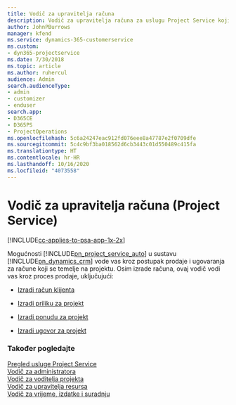 ```yaml
---
title: Vodič za upravitelja računa
description: Vodič za upravitelja računa za uslugu Project Service koji vas vodi kroz postupak prodaje i ugovaranja za račune koji se temelje na projektu.
author: JohnPBurrows
manager: kfend
ms.service: dynamics-365-customerservice
ms.custom:
- dyn365-projectservice
ms.date: 7/30/2018
ms.topic: article
ms.author: ruhercul
audience: Admin
search.audienceType:
- admin
- customizer
- enduser
search.app:
- D365CE
- D365PS
- ProjectOperations
ms.openlocfilehash: 5c6a24247eac912fd076eee8a47787e2f0709dfe
ms.sourcegitcommit: 5c4c9bf3ba018562d6cb3443c01d550489c415fa
ms.translationtype: HT
ms.contentlocale: hr-HR
ms.lasthandoff: 10/16/2020
ms.locfileid: "4073558"
---
```

# <a name="account-manager-guide-project-service"></a>Vodič za upravitelja računa (Project Service)

[!INCLUDE[cc-applies-to-psa-app-1x-2x](../includes/cc-applies-to-psa-app-1x-2x.md)]

Mogućnosti [!INCLUDE[pn_project_service_auto](../includes/pn-project-service-auto.md)] u sustavu [!INCLUDE[pn_dynamics_crm](../includes/pn-dynamics-crm.md)] vode vas kroz postupak prodaje i ugovaranja za račune koji se temelje na projektu. Osim izrade računa, ovaj vodič vodi vas kroz proces prodaje, uključujući:  
  
-   [Izradi račun klijenta](../psa/create-customer-account.md)  
  
-   [Izradi priliku za projekt](../psa/create-project-opportunity.md)  
  
-   [Izradi ponudu za projekt](../psa/create-project-quote.md)  
  
-   [Izradi ugovor za projekt](../psa/create-project-contract.md)  
  
  
### <a name="see-also"></a>Također pogledajte  
 [Pregled usluge Project Service](../psa/overview.md)   
 [​Vodič za administratora](../psa/admin-guide.md)   
 [Vodič za voditelja projekta](../psa/project-manager-guide.md)   
 [Vodič za upravitelja resursa](../psa/resource-manager-guide.md)   
 [Vodič za vrijeme, izdatke i suradnju](../psa/time-expense-collaboration-guide.md)
